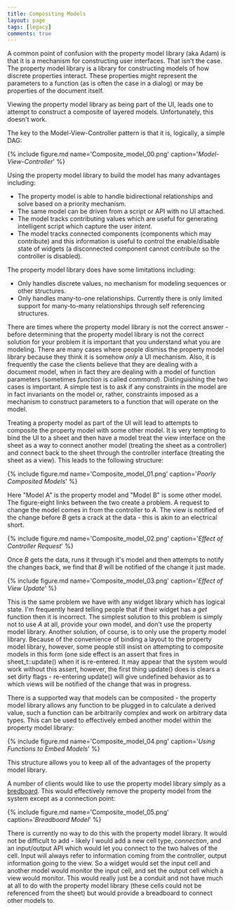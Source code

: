 ```yaml
---
title: Compositing Models
layout: page
tags: [legacy]
comments: true
---
```

A common point of confusion with the property model library (aka Adam) is that it is a mechanism for constructing user interfaces. That isn't the case. The property model library is a library for constructing models of how discrete properties interact. These properties might represent the parameters to a function (as is often the case in a dialog) or may be properties of the document itself.

Viewing the property model library as being part of the UI, leads one to attempt to construct a composite of layered models. Unfortunately, this doesn't work.

The key to the Model-View-Controller pattern is that it is, logically, a simple DAG:

{% include figure.md name='Composite_model_00.png' caption='_Model-View-Controller_' %}

Using the property model library to build the model has many advantages including:

* The property model is able to handle bidirectional relationships and solve based on a priority mechanism.
* The same model can be driven from a script or API with no UI attached.
* The model tracks contributing values which are useful for generating intelligent script which capture the user _intent_.
* The model tracks connected components (components which may contribute) and this information is useful to control the enable/disable state of widgets (a disconnected component cannot contribute so the controller is disabled).

The property model library does have some limitations including:

* Only handles discrete values, no mechanism for modeling sequences or other structures.
* Only handles many-to-one relationships. Currently there is only limited support for many-to-many relationships through self referencing structures.

There are times where the property model library is not the correct answer - before determining that the property model library is not the correct solution for your problem it is important that you understand what you are modeling. There are many cases where people dismiss the property model library because they think it is somehow _only_ a UI mechanism. Also, it is frequently the case the clients believe that they are dealing with a document model, when in fact they are dealing with a model of function parameters (sometimes _function_ is called _command_). Distinguishing the two cases is important. A simple test is to ask if any constraints in the model are in fact invariants on the model or, rather, constraints imposed as a mechanism to construct parameters to a function that will operate on the model.

Treating a property model as part of the UI will lead to attempts to composite the property model with some other model. It is very tempting to bind the UI to a sheet and then have a model treat the view interface on the sheet as a way to connect another model (treating the sheet as a controller) and connect back to the sheet through the controller interface (treating the sheet as a view). This leads to the following structure:

{% include figure.md name='Composite_model_01.png' caption='_Poorly Composited Models_' %}

Here "Model A" is the property model and "Model B" is some other model. The figure-eight links between the two create a problem. A request to change the model comes in from the controller to _A_. The view is notified of the change before _B_ gets a crack at the data - this is akin to an electrical short.

{% include figure.md name='Composite_model_02.png' caption='_Effect of Controller Request_' %}

Once _B_ gets the data, runs it through it's model and then attempts to notify the changes back,  we find that _B_ will be notified of the change it just made.

{% include figure.md name='Composite_model_03.png' caption='_Effect of View Update_' %}

This is the same problem we have with any widget library which has logical state. I'm frequently heard telling people that if their widget has a _get_ function then it is incorrect. The simplest solution to this problem is simply not to use _A_ at all, provide your own model, and don't use the property model library. Another solution, of course, is to only use the property model library. Because of the convenience of binding a layout to the property model library, however, some people still insist on attempting to composite models in this form (one side effect is an assert that fires in sheet_t::update() when it is re-entered. It may appear that the system would work without this assert, however, the first thing update() does is clears a set dirty flags - re-entering update() will give undefined behavior as to which views will be notified of the change that was in progress.

There is a supported way that models can be composited - the property model library allows any function to be plugged in to calculate a derived value, such a function can be arbitrarily complex and work on arbitrary data types. This can be used to effectively embed another model within the property model library:

{% include figure.md name='Composite_model_04.png' caption='_Using Functions to Embed Models_' %}

This structure allows you to keep all of the advantages of the property model library.

A number of clients would like to use the property model library simply as a [bredboard](http://en.wikipedia.org/wiki/Breadboard). This would effectively remove the property model from the system except as a connection point:

{% include figure.md name='Composite_model_05.png' caption='_Breadboard Model_' %}

There is currently no way to do this with the property model library. It would not be difficult to add - likely I would add a new cell type, _connection_, and an input/output API which would let you connect to the two halves of the cell. Input will always refer to information coming from the controller, output information going to the view. So a widget would set the input cell and another model would monitor the input cell, and set the output cell which a view would monitor. This would really just be a conduit and not have much at all to do with the property model library (these cells could not be referenced from the sheet) but would provide a breadboard to connect other models to.
